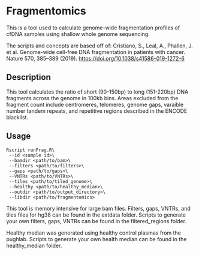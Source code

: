 # Fragmentomics
This is a tool used to calculate genome-wide fragmentation profiles of cfDNA samples using shallow whole genome sequencing. 

The scripts and concepts are based off of: 
Cristiano, S., Leal, A., Phallen, J. et al. Genome-wide cell-free DNA fragmentation in patients with cancer. Nature 570, 385–389 (2019). https://doi.org/10.1038/s41586-019-1272-6

## Description
This tool calculates the ratio of short (90-150bp) to long (151-220bp) DNA fragments across the genome in 100kb bins. Areas excluded from the fragment count include centromeres, telomeres, genome gaps, varaible number tandem repeats, and repetitive regions described in the ENCODE blacklist.

## Usage
```
Rscript runFrag.R\
 --id <sample id>\
 --bamdir <path/to/bam>\
 --filters <path/to/filters>\
 --gaps <path/to/gaps>\
 --VNTRs <path/to/VNTRs>\
 --tiles <path/to/tiled_genome>\
 --healthy <path/to/healthy_median>\
 --outdir <path/to/output_directory>\
 --libdir <path/to/fragmentomics>
 ```
 
 This tool is memory intensive for large bam files.
 Filters, gaps, VNTRs, and tiles files for hg38 can be found in the extdata folder.
 Scripts to generate your own filters, gaps, VNTRs can be found in the filtered_regions folder.
 
 Healthy median was generated using healthy control plasmas from the pughlab.
 Scripts to generate your own health median can be found in the healthy_median folder.
